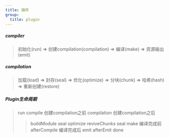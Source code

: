 ```yaml
---
title: 插件
group: 
  title: plugin
---
```


##### compiler
> 初始化(run) =>   创建compilation(compilation) => 编译(make) => 资源输出(emit)
##### compilation 
> 加载(load) => 封存(seal) => 优化(optimize) => 分块(chunk) => 哈希(hash) => 重新创建(restore)
##### Plugin生命周期
> run 
> compile 创建compilation之前
> compilation 创建compilation之后
>> buildModule
>> seal
>> optimize
>> reviveChunks
>> seal
> make 编译完成前
> afterCompile 编译完成后
> emit 
> afterEmit
> done